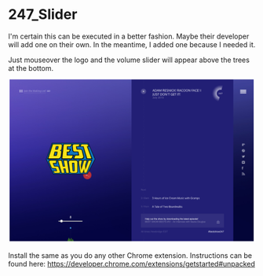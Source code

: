 # 247_Slider
I'm certain this can be executed in a better fashion. Maybe their developer will add one on their own. In the meantime, I added one because I needed it.

Just mouseover the logo and the volume slider will appear above the trees at the bottom.

![Screenshot of Volume Slider](screenshot/screen.png "Screenshot of slider")

Install the same as you do any other Chrome extension. Instructions can be found here: https://developer.chrome.com/extensions/getstarted#unpacked
